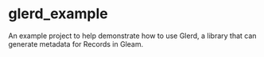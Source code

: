 # glerd_example

An example project to help demonstrate how to use Glerd, a library that can generate metadata for Records in Gleam.
